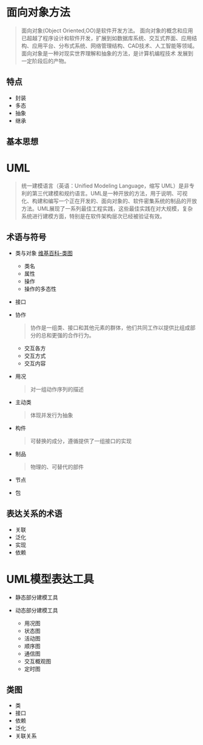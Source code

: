 # 面向对象方法

> 面向对象(Object Oriented,OO)是软件开发方法。 面向对象的概念和应用已超越了程序设计和软件开发，扩展到如数据库系统、交互式界面、应用结构、应用平台、分布式系统、网络管理结构、CAD技术、人工智能等领域。 面向对象是一种对现实世界理解和抽象的方法，是计算机编程技术 发展到一定阶段后的产物。

## 特点

- 封装
- 多态
- 抽象
- 继承

## 基本思想

# UML

> 统一建模语言（英语：Unified Modeling Language，缩写 UML）是非专利的第三代建模和规约语言。UML是一种开放的方法，用于说明、可视化、构建和编写一个正在开发的、面向对象的、软件密集系统的制品的开放方法。UML展现了一系列最佳工程实践，这些最佳实践在对大规模，复杂系统进行建模方面，特别是在软件架构层次已经被验证有效。

## 术语与符号

- 类与对象 [维基百科-类图](https://zh.wikipedia.org/wiki/%E9%A1%9E%E5%88%A5%E5%9C%96)

  - 类名
  - 属性
  - 操作
  - 操作的多态性

- 接口

- 协作

  > 协作是一组类、接口和其他元素的群体，他们共同工作以提供比组成部分的总和更强的合作行为。

  - 交互各方
  - 交互方式
  - 交互内容

- 用况

  > 对一组动作序列的描述

- 主动类

  > 体现并发行为抽象

- 构件

  > 可替换的成分，遵循提供了一组接口的实现

- 制品

  > 物理的、可替代的部件

- 节点

- 包

## 表达关系的术语

- 关联
- 泛化
- 实现
- 依赖

# UML模型表达工具

- 静态部分建模工具
- 动态部分建模工具

  - 用况图
  - 状态图
  - 活动图
  - 顺序图
  - 通信图
  - 交互概观图
  - 定时图

## 类图

- 类
- 接口
- 依赖
- 泛化
- 关联关系
